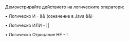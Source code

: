 Демонстрирайте действието на логическите оператори:

• Логическо И - && (oзначение в Java &&)

• Логическо ИЛИ - ||

• Логическо Отрицание НЕ - !